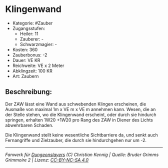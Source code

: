 # Klingenwand

- Kategorie: #Zauber
- Zugangsstufen:
  - Heiler: 11
  - Zauberer: -
  - Schwarzmagier: -
- Kosten: 360
- Zauberbonus: -2
- Dauer: VE KR
- Reichweite: VE x 2 Meter
- Abklingzeit: 100 KR
- Art: Zaubern

## Beschreibung:

Der ZAW lässt eine Wand aus schwebenden Klingen erscheinen, die Ausmaße von maximal 1m x VE m x VE m annehmen kann. Wesen, die an der Stelle stehen, wo die Klingenwand erscheint, oder durch sie hindurch springen, erhalten 1W20 +1W20 pro Rang des ZAW in Diener des Lichts abwehrbaren Schaden.

Die Klingenwand stellt keine wesentliche Sichtbarriere da, und senkt auch Fernangriffe und Zielzauber, die durch sie hindurchgehen nur um -2.

---

_Fanwerk für [Dungeonslayers](https://www.dungeonslayers.net/) (C) Christian Kennig | Quelle: Bruder Grimms Grimmoire 2 | Lizenz: [CC-BY-NC-SA 4.0](https://creativecommons.org/licenses/by-nc-sa/4.0/deed.de)_
